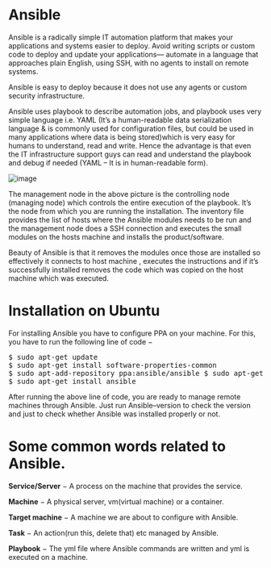 # Ansible
Ansible is a radically simple IT automation platform that makes your applications and systems easier to deploy. Avoid writing scripts or custom code to deploy and update your applications— automate 
in a language that approaches plain English, using SSH, with no agents to install on remote systems.

Ansible is easy to deploy because it does not use any agents or custom security infrastructure.

Ansible uses playbook to describe automation jobs, and playbook uses very simple language i.e. YAML (It’s a human-readable data serialization language & is commonly used for configuration files, but could be 
used in many applications where data is being stored)which is very easy for humans to understand, read and write. Hence the advantage is that even the IT infrastructure support guys can read and understand 
the playbook and debug if needed (YAML – It is in human-readable form).

![image](https://github.com/Manoj123-github/Ansible/assets/76830665/0b6d79de-7825-420a-9e5e-7223772c3c5e)

The management node in the above picture is the controlling node (managing node) which controls the entire execution of the playbook. It’s the node from which you are running the installation. The inventory 
file provides the list of hosts where the Ansible modules needs to be run and the management node does a SSH connection and executes the small modules on the hosts machine and installs the product/software.

Beauty of Ansible is that it removes the modules once those are installed so effectively it connects to host machine , executes the instructions and if it’s successfully installed removes the code which was 
copied on the host machine which was executed.


# Installation on Ubuntu

For installing Ansible you have to configure PPA on your machine. For this, you have to run the following line of code −
<pre>
$ sudo apt-get update 
$ sudo apt-get install software-properties-common 
$ sudo apt-add-repository ppa:ansible/ansible $ sudo apt-get update 
$ sudo apt-get install ansible
</pre>

After running the above line of code, you are ready to manage remote machines through Ansible. Just run Ansible–version to check the version and just to check whether Ansible was installed properly or not.



# Some common words related to Ansible.

  **Service/Server** − A process on the machine that provides the service.

  **Machine** − A physical server, vm(virtual machine) or a container.

  **Target machine** − A machine we are about to configure with Ansible.

  **Task** − An action(run this, delete that) etc managed by Ansible.

  **Playbook** − The yml file where Ansible commands are written and yml is executed on a machine.
